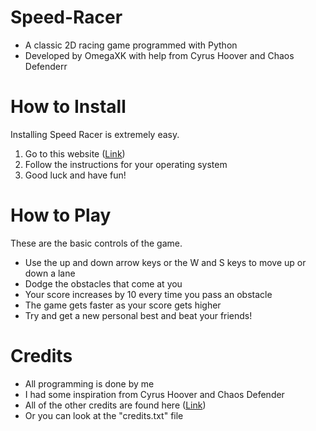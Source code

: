# Speed-Racer
- A classic 2D racing game programmed with Python
- Developed by OmegaXK with help from Cyrus Hoover and Chaos Defenderr

# How to Install
Installing Speed Racer is extremely easy.
1. Go to this website (<a href='https://speedracer.pythonanywhere.com/download' target='blank'>Link</a>)
2. Follow the instructions for your operating system
3. Good luck and have fun!

# How to Play
These are the basic controls of the game.
- Use the up and down arrow keys or the W and S keys to move up or down a lane
- Dodge the obstacles that come at you
- Your score increases by 10 every time you pass an obstacle
- The game gets faster as your score gets higher
- Try and get a new personal best and beat your friends!

# Credits
- All programming is done by me
- I had some inspiration from Cyrus Hoover and Chaos Defender
- All of the other credits are found here (<a href='https://speedracer.pythonanywhere.com/credits' target='blank'>Link</a>)
- Or you can look at the "credits.txt" file

